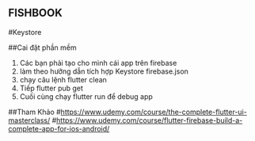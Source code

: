 ## FISHBOOK
#Keystore

##Cai đặt phần mềm
1.  Các bạn phải tạo cho mình cái app trên firebase
2.  làm theo hưỡng dẫn tích hợp Keystore firebase.json
3.  chạy câu lệnh flutter clean
4.  Tiếp flutter pub get
5.  Cuối cùng chạy flutter run để debug app

##Tham Khảo
#https://www.udemy.com/course/the-complete-flutter-ui-masterclass/
#https://www.udemy.com/course/flutter-firebase-build-a-complete-app-for-ios-android/
